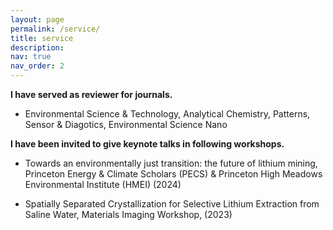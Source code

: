 ```yaml
---
layout: page
permalink: /service/
title: service
description: 
nav: true
nav_order: 2
---
```


**I have served as reviewer for journals.**

- Environmental Science & Technology, Analytical Chemistry, Patterns, Sensor & Diagotics, Environmental Science Nano


**I have been invited to give keynote talks in following workshops.**

- Towards an environmentally just transition: the future of lithium mining, Princeton Energy & Climate Scholars (PECS) & Princeton High Meadows Environmental Institute (HMEI) (2024)

- Spatially Separated Crystallization for Selective Lithium Extraction from Saline Water, Materials Imaging Workshop, (2023)

